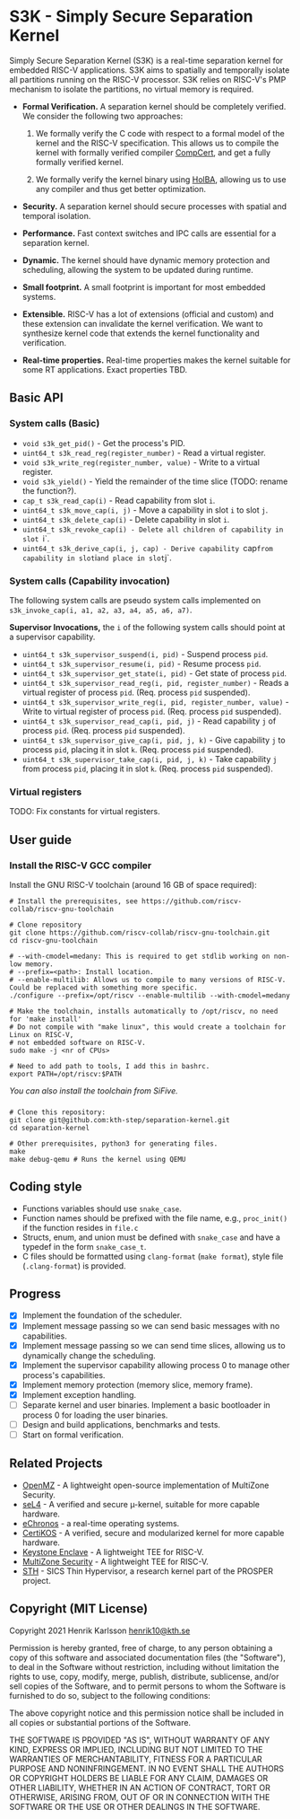 # S3K - Simply Secure Separation Kernel

Simply Secure Separation Kernel (S3K) is a real-time separation kernel for embedded RISC-V applications. S3K aims to spatially and temporally isolate all partitions running on the RISC-V processor. S3K relies on RISC-V's PMP mechanism to isolate the partitions, no virtual memory is required.


- **Formal Verification.** A separation kernel should be completely verified. We consider the following two approaches:

    1. We formally verify the C code with respect to a formal model of the kernel and the RISC-V specification. This allows us to compile the kernel with formally verified compiler [CompCert](https://github.com/AbsInt/CompCert), and get a fully formally verified kernel.

    2. We formally verify the kernel binary using [HolBA](https://github.com/kth-step/HolBA), allowing us to use any compiler and thus get better optimization.

- **Security.** A separation kernel should secure processes with spatial and temporal isolation.

- **Performance.** Fast context switches and IPC calls are essential for a separation kernel.

- **Dynamic.** The kernel should have dynamic memory protection and scheduling, allowing the system to be updated during runtime.

- **Small footprint.** A small footprint is important for most embedded systems.

- **Extensible.** RISC-V has a lot of extensions (official and custom) and these extension can invalidate the kernel verification. We want to synthesize kernel code that extends the kernel functionality and verification.

- **Real-time properties.** Real-time properties makes the kernel suitable for some RT applications. Exact properties TBD.

## Basic API

### System calls (Basic)

- `void s3k_get_pid()` - Get the process's PID.
- `uint64_t s3k_read_reg(register_number)` - Read a virtual register.
- `void s3k_write_reg(register_number, value)` - Write to a virtual register.
- `void s3k_yield()` - Yield the remainder of the time slice (TODO: rename the function?).
- `cap_t s3k_read_cap(i)` - Read capability from slot `i`.
- `uint64_t s3k_move_cap(i, j)` - Move a capability in slot `i` to slot `j`.
- `uint64_t s3k_delete_cap(i)` -  Delete capability in slot `i`.
- `uint64_t s3k_revoke_cap(i) - Delete all children of capability in slot `i`.
- `uint64_t s3k_derive_cap(i, j, cap) - Derive capability `cap` from capability in slot `i` and place in slot `j`.

### System calls (Capability invocation)
The following system calls are pseudo system calls implemented on `s3k_invoke_cap(i, a1, a2, a3, a4, a5, a6, a7)`.

**Supervisor Invocations,** the `i` of the following system calls should point at a supervisor capability.
- `uint64_t s3k_supervisor_suspend(i, pid)` - Suspend process `pid`.
- `uint64_t s3k_supervisor_resume(i, pid)` - Resume process `pid`.
- `uint64_t s3k_supervisor_get_state(i, pid)` - Get state of process `pid`.
- `uint64_t s3k_supervisor_read_reg(i, pid, register_number)` - Reads a virtual register of process `pid`. (Req. process `pid` suspended).
- `uint64_t s3k_supervisor_write_reg(i, pid, register_number, value)` - Write to virtual register of process `pid`. (Req. process `pid` suspended).
- `uint64_t s3k_supervisor_read_cap(i, pid, j)` - Read capability `j` of process `pid`. (Req. process `pid` suspended).
- `uint64_t s3k_supervisor_give_cap(i, pid, j, k)` - Give capability `j` to process `pid`, placing it in slot `k`. (Req. process `pid` suspended).
- `uint64_t s3k_supervisor_take_cap(i, pid, j, k)` - Take capability `j` from process `pid`, placing it in slot `k`. (Req. process `pid` suspended).

### Virtual registers
TODO: Fix constants for virtual registers.

## User guide

### Install the RISC-V GCC compiler
Install the GNU RISC-V toolchain (around 16 GB of space required):
```
# Install the prerequisites, see https://github.com/riscv-collab/riscv-gnu-toolchain

# Clone repository
git clone https://github.com/riscv-collab/riscv-gnu-toolchain.git
cd riscv-gnu-toolchain

# --with-cmodel=medany: This is required to get stdlib working on non-low memory.
# --prefix=<path>: Install location.
# --enable-multilib: Allows us to compile to many versions of RISC-V. Could be replaced with something more specific.
./configure --prefix=/opt/riscv --enable-multilib --with-cmodel=medany

# Make the toolchain, installs automatically to /opt/riscv, no need for 'make install'
# Do not compile with "make linux", this would create a toolchain for Linux on RISC-V,
# not embedded software on RISC-V.
sudo make -j <nr of CPUs>

# Need to add path to tools, I add this in bashrc.
export PATH=/opt/riscv:$PATH
```
*You can also install the toolchain from SiFive.*

### 
```
# Clone this repository:
git clone git@github.com:kth-step/separation-kernel.git
cd separation-kernel

# Other prerequisites, python3 for generating files.
make
make debug-qemu # Runs the kernel using QEMU
```

## Coding style

- Functions variables should use `snake_case`.
- Function names should be prefixed with the file name, e.g., `proc_init()` if the function resides in `file.c`
- Structs, enum, and union must be defined with `snake_case` and have a typedef in the form `snake_case_t`.
- C files should be formatted using `clang-format` (`make format`), style file (`.clang-format`) is provided.

## Progress

- [x] Implement the foundation of the scheduler.
- [x] Implement message passing so we can send basic messages with no capabilities.
- [x] Implement message passing so we can send time slices, allowing us to dynamically change the scheduling.
- [x] Implement the supervisor capability allowing process 0 to manage other process's capabilities.
- [x] Implement memory protection (memory slice, memory frame).
- [x] Implement exception handling.
- [ ] Separate kernel and user binaries.  Implement a basic bootloader in process 0 for loading the user binaries.
- [ ] Design and build applications, benchmarks and tests.
- [ ] Start on formal verification.

## Related Projects 
- [OpenMZ](https://github.com/castor-software/openmz) - A lightweight open-source implementation of MultiZone Security.
- [seL4](https://sel4.systems/) - A verified and secure µ-kernel, suitable for more capable hardware.
- [eChronos](https://github.com/echronos/echronos) - a real-time operating systems.
- [CertiKOS](http://flint.cs.yale.edu/certikos/) - A verified, secure and modularized kernel for more capable hardware.
- [Keystone Enclave](https://github.com/keystone-enclave/keystone) - A lightweight TEE for RISC-V.
- [MultiZone Security](https://hex-five.com) - A lightweight TEE for RISC-V.
- [STH](https://bitbucket.org/sicssec/sth/src/master/) - SICS Thin Hypervisor, a research kernel part of the PROSPER project.

## Copyright (MIT License)

Copyright 2021 Henrik Karlsson <henrik10@kth.se>

Permission is hereby granted, free of charge, to any person obtaining a copy of
this software and associated documentation files (the "Software"), to deal in
the Software without restriction, including without limitation the rights to
use, copy, modify, merge, publish, distribute, sublicense, and/or sell copies
of the Software, and to permit persons to whom the Software is furnished to do
so, subject to the following conditions:

The above copyright notice and this permission notice shall be included in all
copies or substantial portions of the Software.

THE SOFTWARE IS PROVIDED "AS IS", WITHOUT WARRANTY OF ANY KIND, EXPRESS OR
IMPLIED, INCLUDING BUT NOT LIMITED TO THE WARRANTIES OF MERCHANTABILITY,
FITNESS FOR A PARTICULAR PURPOSE AND NONINFRINGEMENT. IN NO EVENT SHALL THE
AUTHORS OR COPYRIGHT HOLDERS BE LIABLE FOR ANY CLAIM, DAMAGES OR OTHER
LIABILITY, WHETHER IN AN ACTION OF CONTRACT, TORT OR OTHERWISE, ARISING FROM,
OUT OF OR IN CONNECTION WITH THE SOFTWARE OR THE USE OR OTHER DEALINGS IN THE
SOFTWARE.
